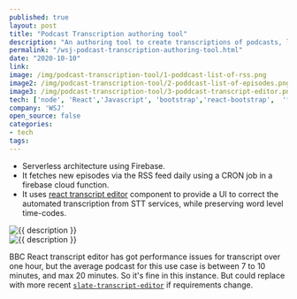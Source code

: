 ```yaml
---
published: true
layout: post
title: "Podcast Transcription authoring tool"
description: "An authoring tool to create transcriptions of podcasts, leveraging automated speech to text services."
permalink: "/wsj-podcast-transcription-authoring-tool.html"
date: "2020-10-10"
link: 
image: /img/podcast-transcription-tool/1-poddcast-list-of-rss.png
image2: /img/podcast-transcription-tool/2-poddcast-list-of-episodes.png
image3: /img/podcast-transcription-tool/3-poddcast-transcript-editor.png
tech: ['node', 'React','Javascript', 'bootstrap','react-bootstrap',  'firebase','STT','Google Cloud Functions']
company: 'WSJ'
open_source: false
categories:
- tech
tags:
---
```


- Serverless architecture using Firebase. 
- It fetches new episodes via the RSS feed daily using a CRON job in a firebase cloud function. 
- It uses [react transcript editor](/BBC-transcript-editor.html) component to provide a UI to correct the automated transcription from STT services, while preserving word level time-codes.


<div class="image-wrapper">
    <img src="{{ image2 }}" alt="{{ description }}" />
</div>



<div class="image-wrapper">
    <img src="{{ image3 }}" alt="{{ description }}" />
</div>

BBC React transcript editor has got performance issues for transcript over one hour, but the average podcast for this use case is between 7 to 10 minutes, and max 20 minutes. So it's fine in this instance. But could replace with more recent [`slate-transcript-editor`](https://github.com/pietrop/slate-transcript-editor) if requirements change.
